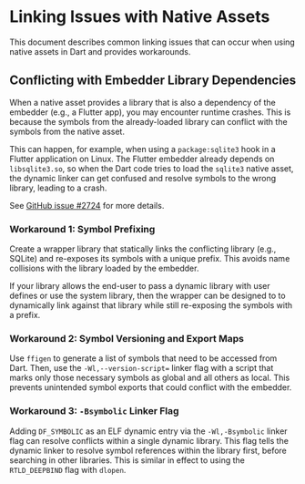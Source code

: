 # Linking Issues with Native Assets

This document describes common linking issues that can occur when using native
assets in Dart and provides workarounds.

## Conflicting with Embedder Library Dependencies

When a native asset provides a library that is also a dependency of the embedder
(e.g., a Flutter app), you may encounter runtime crashes. This is because the
symbols from the already-loaded library can conflict with the symbols from the
native asset. 

This can happen, for example, when using a `package:sqlite3` hook in a Flutter
application on Linux. The Flutter embedder already depends on `libsqlite3.so`,
so when the Dart code tries to load the `sqlite3` native asset, the dynamic
linker can get confused and resolve symbols to the wrong library, leading to a
crash. 

See [GitHub issue #2724](https://github.com/dart-lang/native/issues/2724) for more details.

### Workaround 1: Symbol Prefixing

Create a wrapper library that statically links the conflicting library (e.g.,
SQLite) and re-exposes its symbols with a unique prefix. This avoids name
collisions with the library loaded by the embedder.

If your library allows the end-user to pass a dynamic library with user defines
or use the system library, then the wrapper can be designed to to dynamically
link against that library while still re-exposing the symbols with a prefix.

### Workaround 2: Symbol Versioning and Export Maps

Use `ffigen` to generate a list of symbols that need to be accessed from
Dart. Then, use the `-Wl,--version-script=` linker flag with a script that
marks only those necessary symbols as global and all others as local. This
prevents unintended symbol exports that could conflict with the embedder. 

### Workaround 3: `-Bsymbolic` Linker Flag

Adding `DF_SYMBOLIC` as an ELF dynamic entry via the `-Wl,-Bsymbolic` linker
flag can resolve conflicts within a single dynamic library. This flag tells
the dynamic linker to resolve symbol references within the library first,
before searching in other libraries. This is similar in effect to using the
`RTLD_DEEPBIND` flag with `dlopen`. 
